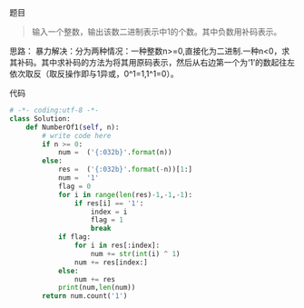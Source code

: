 题目
>输入一个整数，输出该数二进制表示中1的个数。其中负数用补码表示。

思路：
暴力解决：分为两种情况：一种整数n>=0,直接化为二进制.一种n<0，求其补码。其中求补码的方法为将其用原码表示，然后从右边第一个为‘1’的数起往左依次取反（取反操作即与1异或，0^1=1,1^1=0）。

代码
```python
# -*- coding:utf-8 -*-
class Solution:
    def NumberOf1(self, n):
        # write code here
        if n >= 0:
            num =  ('{:032b}'.format(n))
        else:
            res =  ('{:032b}'.format(-n))[1:]
            num =  '1'
            flag = 0
            for i in range(len(res)-1,-1,-1):
                if res[i] == '1':
                    index = i
                    flag = 1
                    break
            if flag:
                for i in res[:index]:
                    num += str(int(i) ^ 1)
                num += res[index:]
            else:
                num += res
            print(num,len(num))
        return num.count('1')

```